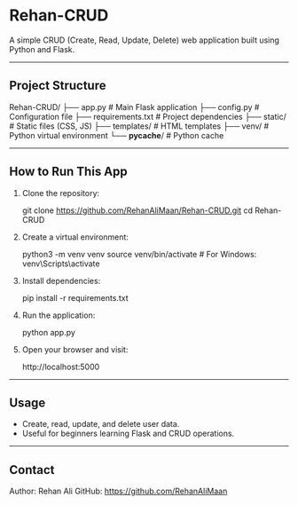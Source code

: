 Rehan-CRUD
=============

A simple CRUD (Create, Read, Update, Delete) web application built using Python and Flask.

-----------------------
Project Structure
-----------------------
Rehan-CRUD/
├── app.py              # Main Flask application
├── config.py           # Configuration file
├── requirements.txt    # Project dependencies
├── static/             # Static files (CSS, JS)
├── templates/          # HTML templates
├── venv/               # Python virtual environment
└── __pycache__/        # Python cache

-----------------------
How to Run This App
-----------------------

1. Clone the repository:

   git clone https://github.com/RehanAliMaan/Rehan-CRUD.git
   cd Rehan-CRUD

2. Create a virtual environment:

   python3 -m venv venv
   source venv/bin/activate   # For Windows: venv\Scripts\activate

3. Install dependencies:

   pip install -r requirements.txt

4. Run the application:

   python app.py

5. Open your browser and visit:

   http://localhost:5000

-----------------------
Usage
-----------------------
- Create, read, update, and delete user data.
- Useful for beginners learning Flask and CRUD operations.

-----------------------
Contact
-----------------------
Author: Rehan Ali
GitHub: https://github.com/RehanAliMaan

